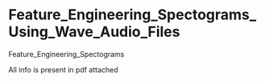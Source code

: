 # Feature_Engineering_Spectograms_Using_Wave_Audio_Files
Feature_Engineering_Spectograms

All info is present in pdf attached
